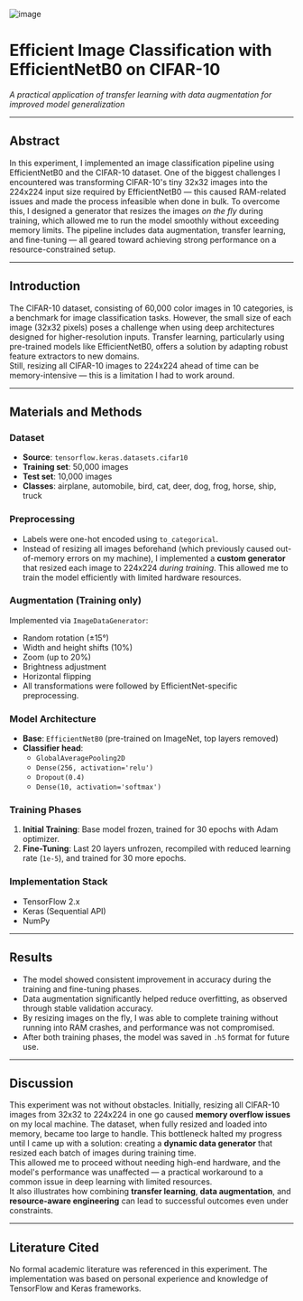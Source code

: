 ![image](https://github.com/user-attachments/assets/7e282338-475b-460f-b8af-4c622e798d88)


# Efficient Image Classification with EfficientNetB0 on CIFAR-10
*A practical application of transfer learning with data augmentation for improved model generalization*

---

## Abstract
In this experiment, I implemented an image classification pipeline using EfficientNetB0 and the CIFAR-10 dataset. One of the biggest challenges I encountered was transforming CIFAR-10's tiny 32x32 images into the 224x224 input size required by EfficientNetB0 — this caused RAM-related issues and made the process infeasible when done in bulk. To overcome this, I designed a generator that resizes the images *on the fly* during training, which allowed me to run the model smoothly without exceeding memory limits. The pipeline includes data augmentation, transfer learning, and fine-tuning — all geared toward achieving strong performance on a resource-constrained setup.

---

## Introduction
The CIFAR-10 dataset, consisting of 60,000 color images in 10 categories, is a benchmark for image classification tasks. However, the small size of each image (32x32 pixels) poses a challenge when using deep architectures designed for higher-resolution inputs. Transfer learning, particularly using pre-trained models like EfficientNetB0, offers a solution by adapting robust feature extractors to new domains.  
Still, resizing all CIFAR-10 images to 224x224 ahead of time can be memory-intensive — this is a limitation I had to work around.

---

## Materials and Methods

### Dataset
- **Source**: `tensorflow.keras.datasets.cifar10`
- **Training set**: 50,000 images  
- **Test set**: 10,000 images  
- **Classes**: airplane, automobile, bird, cat, deer, dog, frog, horse, ship, truck

### Preprocessing
- Labels were one-hot encoded using `to_categorical`.
- Instead of resizing all images beforehand (which previously caused out-of-memory errors on my machine), I implemented a **custom generator** that resized each image to 224x224 *during training*. This allowed me to train the model efficiently with limited hardware resources.

### Augmentation (Training only)
Implemented via `ImageDataGenerator`:
- Random rotation (±15°)
- Width and height shifts (10%)
- Zoom (up to 20%)
- Brightness adjustment
- Horizontal flipping
- All transformations were followed by EfficientNet-specific preprocessing.

### Model Architecture
- **Base**: `EfficientNetB0` (pre-trained on ImageNet, top layers removed)
- **Classifier head**:  
  - `GlobalAveragePooling2D`  
  - `Dense(256, activation='relu')`  
  - `Dropout(0.4)`  
  - `Dense(10, activation='softmax')`

### Training Phases
1. **Initial Training**: Base model frozen, trained for 30 epochs with Adam optimizer.
2. **Fine-Tuning**: Last 20 layers unfrozen, recompiled with reduced learning rate (`1e-5`), and trained for 30 more epochs.

### Implementation Stack
- TensorFlow 2.x  
- Keras (Sequential API)  
- NumPy

---

## Results
- The model showed consistent improvement in accuracy during the training and fine-tuning phases.
- Data augmentation significantly helped reduce overfitting, as observed through stable validation accuracy.
- By resizing images on the fly, I was able to complete training without running into RAM crashes, and performance was not compromised.
- After both training phases, the model was saved in `.h5` format for future use.


---

## Discussion
This experiment was not without obstacles. Initially, resizing all CIFAR-10 images from 32x32 to 224x224 in one go caused **memory overflow issues** on my local machine. The dataset, when fully resized and loaded into memory, became too large to handle. This bottleneck halted my progress until I came up with a solution: creating a **dynamic data generator** that resized each batch of images during training time.  
This allowed me to proceed without needing high-end hardware, and the model's performance was unaffected — a practical workaround to a common issue in deep learning with limited resources.  
It also illustrates how combining **transfer learning**, **data augmentation**, and **resource-aware engineering** can lead to successful outcomes even under constraints.

---


## Literature Cited
No formal academic literature was referenced in this experiment. The implementation was based on personal experience and knowledge of TensorFlow and Keras frameworks.


